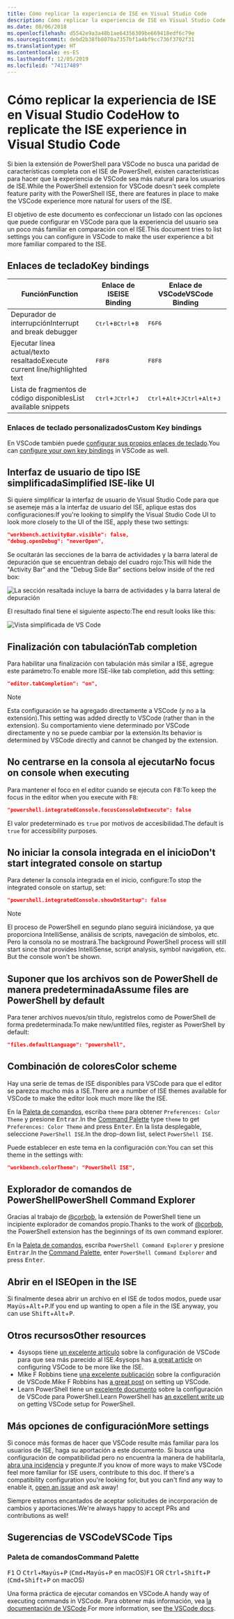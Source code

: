 ```yaml
---
title: Cómo replicar la experiencia de ISE en Visual Studio Code
description: Cómo replicar la experiencia de ISE en Visual Studio Code
ms.date: 08/06/2018
ms.openlocfilehash: d5542e9a3a48b1ae64356309be669418edf6c79e
ms.sourcegitcommit: debd2b38fb8070a7357bf1a4bf9cc736f3702f31
ms.translationtype: HT
ms.contentlocale: es-ES
ms.lasthandoff: 12/05/2019
ms.locfileid: "74117489"
---
```

# <a name="how-to-replicate-the-ise-experience-in-visual-studio-code"></a><span data-ttu-id="fde0d-103">Cómo replicar la experiencia de ISE en Visual Studio Code</span><span class="sxs-lookup"><span data-stu-id="fde0d-103">How to replicate the ISE experience in Visual Studio Code</span></span>

<span data-ttu-id="fde0d-104">Si bien la extensión de PowerShell para VSCode no busca una paridad de características completa con el ISE de PowerShell, existen características para hacer que la experiencia de VSCode sea más natural para los usuarios de ISE.</span><span class="sxs-lookup"><span data-stu-id="fde0d-104">While the PowerShell extension for VSCode doesn't seek complete feature parity with the PowerShell ISE, there are features in place to make the VSCode experience more natural for users of the ISE.</span></span>

<span data-ttu-id="fde0d-105">El objetivo de este documento es confeccionar un listado con las opciones que puede configurar en VSCode para que la experiencia del usuario sea un poco más familiar en comparación con el ISE.</span><span class="sxs-lookup"><span data-stu-id="fde0d-105">This document tries to list settings you can configure in VSCode to make the user experience a bit more familiar compared to the ISE.</span></span>

## <a name="key-bindings"></a><span data-ttu-id="fde0d-106">Enlaces de teclado</span><span class="sxs-lookup"><span data-stu-id="fde0d-106">Key bindings</span></span>

| <span data-ttu-id="fde0d-107">Función</span><span class="sxs-lookup"><span data-stu-id="fde0d-107">Function</span></span>                              | <span data-ttu-id="fde0d-108">Enlace de ISE</span><span class="sxs-lookup"><span data-stu-id="fde0d-108">ISE Binding</span></span>                  | <span data-ttu-id="fde0d-109">Enlace de VSCode</span><span class="sxs-lookup"><span data-stu-id="fde0d-109">VSCode Binding</span></span>                              |
| ----------------                      | -----------                  | --------------                              |
| <span data-ttu-id="fde0d-110">Depurador de interrupción</span><span class="sxs-lookup"><span data-stu-id="fde0d-110">Interrupt and break debugger</span></span>          | <span data-ttu-id="fde0d-111"><kbd>Ctrl</kbd>+<kbd>B</kbd></span><span class="sxs-lookup"><span data-stu-id="fde0d-111"><kbd>Ctrl</kbd>+<kbd>B</kbd></span></span> | <span data-ttu-id="fde0d-112"><kbd>F6</kbd></span><span class="sxs-lookup"><span data-stu-id="fde0d-112"><kbd>F6</kbd></span></span>                               |
| <span data-ttu-id="fde0d-113">Ejecutar línea actual/texto resaltado</span><span class="sxs-lookup"><span data-stu-id="fde0d-113">Execute current line/highlighted text</span></span> | <span data-ttu-id="fde0d-114"><kbd>F8</kbd></span><span class="sxs-lookup"><span data-stu-id="fde0d-114"><kbd>F8</kbd></span></span>                | <span data-ttu-id="fde0d-115"><kbd>F8</kbd></span><span class="sxs-lookup"><span data-stu-id="fde0d-115"><kbd>F8</kbd></span></span>                               |
| <span data-ttu-id="fde0d-116">Lista de fragmentos de código disponibles</span><span class="sxs-lookup"><span data-stu-id="fde0d-116">List available snippets</span></span>               | <span data-ttu-id="fde0d-117"><kbd>Ctrl</kbd>+<kbd>J</kbd></span><span class="sxs-lookup"><span data-stu-id="fde0d-117"><kbd>Ctrl</kbd>+<kbd>J</kbd></span></span> | <span data-ttu-id="fde0d-118"><kbd>Ctrl</kbd>+<kbd>Alt</kbd>+<kbd>J</kbd></span><span class="sxs-lookup"><span data-stu-id="fde0d-118"><kbd>Ctrl</kbd>+<kbd>Alt</kbd>+<kbd>J</kbd></span></span> |

### <a name="custom-key-bindings"></a><span data-ttu-id="fde0d-119">Enlaces de teclado personalizados</span><span class="sxs-lookup"><span data-stu-id="fde0d-119">Custom Key bindings</span></span>

<span data-ttu-id="fde0d-120">En VSCode también puede [configurar sus propios enlaces de teclado](https://code.visualstudio.com/docs/getstarted/keybindings#_custom-keybindings-for-refactorings).</span><span class="sxs-lookup"><span data-stu-id="fde0d-120">You can [configure your own key bindings](https://code.visualstudio.com/docs/getstarted/keybindings#_custom-keybindings-for-refactorings) in VSCode as well.</span></span>

## <a name="simplified-ise-like-ui"></a><span data-ttu-id="fde0d-121">Interfaz de usuario de tipo ISE simplificada</span><span class="sxs-lookup"><span data-stu-id="fde0d-121">Simplified ISE-like UI</span></span>

<span data-ttu-id="fde0d-122">Si quiere simplificar la interfaz de usuario de Visual Studio Code para que se asemeje más a la interfaz de usuario del ISE, aplique estas dos configuraciones:</span><span class="sxs-lookup"><span data-stu-id="fde0d-122">If you're looking to simplify the Visual Studio Code UI to look more closely to the UI of the ISE, apply these two settings:</span></span>

```json
"workbench.activityBar.visible": false,
"debug.openDebug": "neverOpen",
```

<span data-ttu-id="fde0d-123">Se ocultarán las secciones de la barra de actividades y la barra lateral de depuración que se encuentran debajo del cuadro rojo:</span><span class="sxs-lookup"><span data-stu-id="fde0d-123">This will hide the "Activity Bar" and the "Debug Side Bar" sections below inside of the red box:</span></span>

![La sección resaltada incluye la barra de actividades y la barra lateral de depuración](images/How-To-Replicate-the-ISE-Experience-In-VSCode/1-highlighted-sidebar.png)

<span data-ttu-id="fde0d-125">El resultado final tiene el siguiente aspecto:</span><span class="sxs-lookup"><span data-stu-id="fde0d-125">The end result looks like this:</span></span>

![Vista simplificada de VS Code](images/How-To-Replicate-the-ISE-Experience-In-VSCode/2-simplified-ui.png)

## <a name="tab-completion"></a><span data-ttu-id="fde0d-127">Finalización con tabulación</span><span class="sxs-lookup"><span data-stu-id="fde0d-127">Tab completion</span></span>

<span data-ttu-id="fde0d-128">Para habilitar una finalización con tabulación más similar a ISE, agregue este parámetro:</span><span class="sxs-lookup"><span data-stu-id="fde0d-128">To enable more ISE-like tab completion, add this setting:</span></span>

```json
"editor.tabCompletion": "on",
```

> [!NOTE]
> <span data-ttu-id="fde0d-129">Esta configuración se ha agregado directamente a VSCode (y no a la extensión).</span><span class="sxs-lookup"><span data-stu-id="fde0d-129">This setting was added directly to VSCode (rather than in the extension).</span></span> <span data-ttu-id="fde0d-130">Su comportamiento viene determinado por VSCode directamente y no se puede cambiar por la extensión.</span><span class="sxs-lookup"><span data-stu-id="fde0d-130">Its behavior is determined by VSCode directly and cannot be changed by the extension.</span></span>

## <a name="no-focus-on-console-when-executing"></a><span data-ttu-id="fde0d-131">No centrarse en la consola al ejecutar</span><span class="sxs-lookup"><span data-stu-id="fde0d-131">No focus on console when executing</span></span>

<span data-ttu-id="fde0d-132">Para mantener el foco en el editor cuando se ejecuta con <kbd>F8</kbd>:</span><span class="sxs-lookup"><span data-stu-id="fde0d-132">To keep the focus in the editor when you execute with <kbd>F8</kbd>:</span></span>

```json
"powershell.integratedConsole.focusConsoleOnExecute": false
```

<span data-ttu-id="fde0d-133">El valor predeterminado es `true` por motivos de accesibilidad.</span><span class="sxs-lookup"><span data-stu-id="fde0d-133">The default is `true` for accessibility purposes.</span></span>

## <a name="dont-start-integrated-console-on-startup"></a><span data-ttu-id="fde0d-134">No iniciar la consola integrada en el inicio</span><span class="sxs-lookup"><span data-stu-id="fde0d-134">Don't start integrated console on startup</span></span>

<span data-ttu-id="fde0d-135">Para detener la consola integrada en el inicio, configure:</span><span class="sxs-lookup"><span data-stu-id="fde0d-135">To stop the integrated console on startup, set:</span></span>

```json
"powershell.integratedConsole.showOnStartup": false
```

> [!NOTE]
> <span data-ttu-id="fde0d-136">El proceso de PowerShell en segundo plano seguirá iniciándose, ya que proporciona IntelliSense, análisis de scripts, navegación de símbolos, etc. Pero la consola no se mostrará.</span><span class="sxs-lookup"><span data-stu-id="fde0d-136">The background PowerShell process will still start since that provides IntelliSense, script analysis, symbol navigation, etc. But the console won't be shown.</span></span>

## <a name="assume-files-are-powershell-by-default"></a><span data-ttu-id="fde0d-137">Suponer que los archivos son de PowerShell de manera predeterminada</span><span class="sxs-lookup"><span data-stu-id="fde0d-137">Assume files are PowerShell by default</span></span>

<span data-ttu-id="fde0d-138">Para tener archivos nuevos/sin título, regístrelos como de PowerShell de forma predeterminada:</span><span class="sxs-lookup"><span data-stu-id="fde0d-138">To make new/untitled files, register as PowerShell by default:</span></span>

```json
"files.defaultLanguage": "powershell",
```

## <a name="color-scheme"></a><span data-ttu-id="fde0d-139">Combinación de colores</span><span class="sxs-lookup"><span data-stu-id="fde0d-139">Color scheme</span></span>

<span data-ttu-id="fde0d-140">Hay una serie de temas de ISE disponibles para VSCode para que el editor se parezca mucho más a ISE.</span><span class="sxs-lookup"><span data-stu-id="fde0d-140">There are a number of ISE themes available for VSCode to make the editor look much more like the ISE.</span></span>

<span data-ttu-id="fde0d-141">En la [Paleta de comandos], escriba `theme` para obtener `Preferences: Color Theme` y presione <kbd>Entrar</kbd>.</span><span class="sxs-lookup"><span data-stu-id="fde0d-141">In the [Command Palette] type `theme` to get `Preferences: Color Theme` and press <kbd>Enter</kbd>.</span></span>
<span data-ttu-id="fde0d-142">En la lista desplegable, seleccione `PowerShell ISE`.</span><span class="sxs-lookup"><span data-stu-id="fde0d-142">In the drop-down list, select `PowerShell ISE`.</span></span>

<span data-ttu-id="fde0d-143">Puede establecer en este tema en la configuración con:</span><span class="sxs-lookup"><span data-stu-id="fde0d-143">You can set this theme in the settings with:</span></span>

```json
"workbench.colorTheme": "PowerShell ISE",
```

## <a name="powershell-command-explorer"></a><span data-ttu-id="fde0d-144">Explorador de comandos de PowerShell</span><span class="sxs-lookup"><span data-stu-id="fde0d-144">PowerShell Command Explorer</span></span>

<span data-ttu-id="fde0d-145">Gracias al trabajo de [@corbob](https://github.com/corbob), la extensión de PowerShell tiene un incipiente explorador de comandos propio.</span><span class="sxs-lookup"><span data-stu-id="fde0d-145">Thanks to the work of [@corbob](https://github.com/corbob), the PowerShell extension has the beginnings of its own command explorer.</span></span>

<span data-ttu-id="fde0d-146">En la [Paleta de comandos], escriba `PowerShell Command Explorer` y presione <kbd>Entrar</kbd>.</span><span class="sxs-lookup"><span data-stu-id="fde0d-146">In the [Command Palette], enter `PowerShell Command Explorer` and press <kbd>Enter</kbd>.</span></span>

## <a name="open-in-the-ise"></a><span data-ttu-id="fde0d-147">Abrir en el ISE</span><span class="sxs-lookup"><span data-stu-id="fde0d-147">Open in the ISE</span></span>

<span data-ttu-id="fde0d-148">Si finalmente desea abrir un archivo en el ISE de todos modos, puede usar <kbd>Mayús</kbd>+<kbd>Alt</kbd>+<kbd>P</kbd>.</span><span class="sxs-lookup"><span data-stu-id="fde0d-148">If you end up wanting to open a file in the ISE anyway, you can use <kbd>Shift</kbd>+<kbd>Alt</kbd>+<kbd>P</kbd>.</span></span>

## <a name="other-resources"></a><span data-ttu-id="fde0d-149">Otros recursos</span><span class="sxs-lookup"><span data-stu-id="fde0d-149">Other resources</span></span>

- <span data-ttu-id="fde0d-150">4sysops tiene [un excelente artículo](https://4sysops.com/archives/make-visual-studio-code-look-and-behave-like-powershell-ise/) sobre la configuración de VSCode para que sea más parecido al ISE.</span><span class="sxs-lookup"><span data-stu-id="fde0d-150">4sysops has [a great article](https://4sysops.com/archives/make-visual-studio-code-look-and-behave-like-powershell-ise/) on configuring VSCode to be more like the ISE.</span></span>
- <span data-ttu-id="fde0d-151">Mike F Robbins tiene [una excelente publicación](https://mikefrobbins.com/2017/08/24/how-to-install-visual-studio-code-and-configure-it-as-a-replacement-for-the-powershell-ise/) sobre la configuración de VSCode.</span><span class="sxs-lookup"><span data-stu-id="fde0d-151">Mike F Robbins has [a great post](https://mikefrobbins.com/2017/08/24/how-to-install-visual-studio-code-and-configure-it-as-a-replacement-for-the-powershell-ise/) on setting up VSCode.</span></span>
- <span data-ttu-id="fde0d-152">Learn PowerShell tiene un [excelente documento](https://www.learnpwsh.com/setup-vs-code-for-powershell/) sobre la configuración de VSCode para PowerShell.</span><span class="sxs-lookup"><span data-stu-id="fde0d-152">Learn PowerShell has [an excellent write up](https://www.learnpwsh.com/setup-vs-code-for-powershell/) on getting VSCode setup for PowerShell.</span></span>

## <a name="more-settings"></a><span data-ttu-id="fde0d-153">Más opciones de configuración</span><span class="sxs-lookup"><span data-stu-id="fde0d-153">More settings</span></span>

<span data-ttu-id="fde0d-154">Si conoce más formas de hacer que VSCode resulte más familiar para los usuarios de ISE, haga su aportación a este documento. Si busca una configuración de compatibilidad pero no encuentra la manera de habilitarla, [abra una incidencia](https://github.com/PowerShell/vscode-powershell/issues/new/choose) y pregunte.</span><span class="sxs-lookup"><span data-stu-id="fde0d-154">If you know of more ways to make VSCode feel more familiar for ISE users, contribute to this doc. If there's a compatibility configuration you're looking for, but you can't find any way to enable it, [open an issue](https://github.com/PowerShell/vscode-powershell/issues/new/choose) and ask away!</span></span>

<span data-ttu-id="fde0d-155">Siempre estamos encantados de aceptar solicitudes de incorporación de cambios y aportaciones.</span><span class="sxs-lookup"><span data-stu-id="fde0d-155">We're always happy to accept PRs and contributions as well!</span></span>

## <a name="vscode-tips"></a><span data-ttu-id="fde0d-156">Sugerencias de VSCode</span><span class="sxs-lookup"><span data-stu-id="fde0d-156">VSCode Tips</span></span>

### <a name="command-palette"></a><span data-ttu-id="fde0d-157">Paleta de comandos</span><span class="sxs-lookup"><span data-stu-id="fde0d-157">Command Palette</span></span>

<span data-ttu-id="fde0d-158"><kbd>F1</kbd> O <kbd>Ctrl</kbd>+<kbd>Mayús</kbd>+<kbd>P</kbd> (<kbd>Cmd</kbd>+<kbd>Mayús</kbd>+<kbd>P</kbd> en macOS)</span><span class="sxs-lookup"><span data-stu-id="fde0d-158"><kbd>F1</kbd> OR <kbd>Ctrl</kbd>+<kbd>Shift</kbd>+<kbd>P</kbd> (<kbd>Cmd</kbd>+<kbd>Shift</kbd>+<kbd>P</kbd> on macOS)</span></span>

<span data-ttu-id="fde0d-159">Una forma práctica de ejecutar comandos en VSCode.</span><span class="sxs-lookup"><span data-stu-id="fde0d-159">A handy way of executing commands in VSCode.</span></span>
<span data-ttu-id="fde0d-160">Para obtener más información, vea [la documentación de VSCode](https://code.visualstudio.com/docs/getstarted/userinterface#_command-palette).</span><span class="sxs-lookup"><span data-stu-id="fde0d-160">For more information, see [the VSCode docs](https://code.visualstudio.com/docs/getstarted/userinterface#_command-palette).</span></span>

[Paleta de comandos]: #command-palette
[Command Palette]: #command-palette

